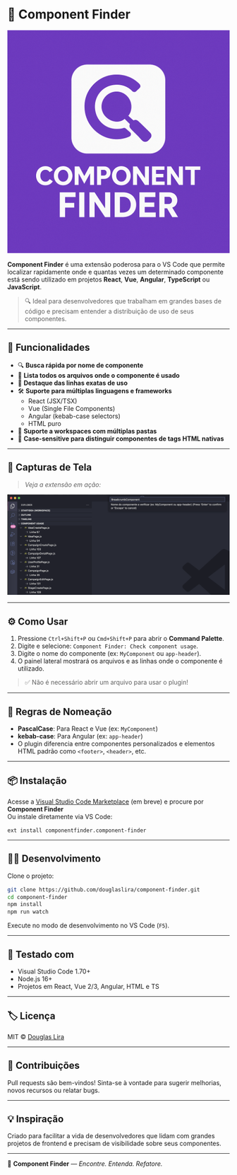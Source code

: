 # 🧩 Component Finder

![Component Finder Logo](https://raw.githubusercontent.com/douglaslira/component-finder/main/ico/image.png)

**Component Finder** é uma extensão poderosa para o VS Code que permite localizar rapidamente onde e quantas vezes um determinado componente está sendo utilizado em projetos **React**, **Vue**, **Angular**, **TypeScript** ou **JavaScript**.

> 🔍 Ideal para desenvolvedores que trabalham em grandes bases de código e precisam entender a distribuição de uso de seus componentes.

---

## 🚀 Funcionalidades

- 🔍 **Busca rápida por nome de componente**
- 📄 **Lista todos os arquivos onde o componente é usado**
- 🧠 **Destaque das linhas exatas de uso**
- 🛠️ **Suporte para múltiplas linguagens e frameworks**
  - React (JSX/TSX)
  - Vue (Single File Components)
  - Angular (kebab-case selectors)
  - HTML puro
- 📁 **Suporte a workspaces com múltiplas pastas**
- 📌 **Case-sensitive para distinguir componentes de tags HTML nativas**

---

## 📸 Capturas de Tela

> _Veja a extensão em ação:_

![Preview da extensão](https://raw.githubusercontent.com/douglaslira/component-finder/main/ico/screenshot.png)

---

## ⚙️ Como Usar

1. Pressione `Ctrl+Shift+P` ou `Cmd+Shift+P` para abrir o **Command Palette**.
2. Digite e selecione: `Component Finder: Check component usage`.
3. Digite o nome do componente (ex: `MyComponent` ou `app-header`).
4. O painel lateral mostrará os arquivos e as linhas onde o componente é utilizado.

> ✅ Não é necessário abrir um arquivo para usar o plugin!

---

## 🧠 Regras de Nomeação

- **PascalCase**: Para React e Vue (ex: `MyComponent`)
- **kebab-case**: Para Angular (ex: `app-header`)
- O plugin diferencia entre componentes personalizados e elementos HTML padrão como `<footer>`, `<header>`, etc.

---

## 📦 Instalação

Acesse a [Visual Studio Code Marketplace](https://marketplace.visualstudio.com/) (em breve) e procure por **Component Finder**  
Ou instale diretamente via VS Code:

```
ext install componentfinder.component-finder
```

---

## 👨‍💻 Desenvolvimento

Clone o projeto:

```bash
git clone https://github.com/douglaslira/component-finder.git
cd component-finder
npm install
npm run watch
```

Execute no modo de desenvolvimento no VS Code (`F5`).

---

## 🧪 Testado com

- Visual Studio Code 1.70+
- Node.js 16+
- Projetos em React, Vue 2/3, Angular, HTML e TS

---

## 🏷️ Licença

MIT © [Douglas Lira](https://github.com/douglaslira)

---

## 🤝 Contribuições

Pull requests são bem-vindos! Sinta-se à vontade para sugerir melhorias, novos recursos ou relatar bugs.

---

## 💡 Inspiração

Criado para facilitar a vida de desenvolvedores que lidam com grandes projetos de frontend e precisam de visibilidade sobre seus componentes.

---

🧩 **Component Finder** — _Encontre. Entenda. Refatore._
